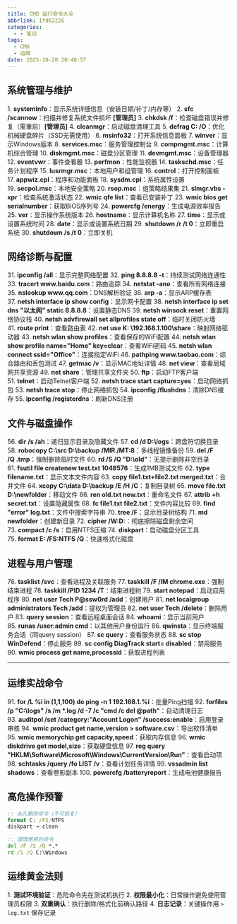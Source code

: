 ```yaml
---
title: CMD 运行命令大全
abbrlink: 1fd62226
categories:
  - - 笔记
tags:
  - CMD
  - 运维
date: 2025-10-20 20:40:57
---
```


## 系统管理与维护

1. **systeminfo**：显示系统详细信息（安装日期/补丁/内存等）
2. **sfc /scannow**：扫描并修复系统文件损坏 **[管理员]**
3. **chkdsk /f**：检查磁盘错误并修复（需重启）**[管理员]**
4. **cleanmgr**：启动磁盘清理工具
5. **defrag C: /O**：优化机械硬盘碎片（SSD无需使用）
6. **msinfo32**：打开系统信息面板
7. **winver**：显示Windows版本
8. **services.msc**：服务管理控制台
9. **compmgmt.msc**：计算机综合管理
10. **diskmgmt.msc**：磁盘分区管理
11. **devmgmt.msc**：设备管理器
12. **eventvwr**：事件查看器
13. **perfmon**：性能监视器
14. **taskschd.msc**：任务计划程序
15. **lusrmgr.msc**：本地用户和组管理
16. **control**：打开控制面板
17. **appwiz.cpl**：程序和功能面板
18. **sysdm.cpl**：系统属性设置
19. **secpol.msc**：本地安全策略
20. **rsop.msc**：组策略结果集
21. **slmgr.vbs -xpr**：检查系统激活状态
22. **wmic qfe list**：查看已安装补丁
23. **wmic bios get serialnumber**：获取BIOS序列号
24. **powercfg /energy**：生成电源效率报告
25. **ver**：显示操作系统版本
26. **hostname**：显示计算机名称
27. **time**：显示或设置系统时间
28. **date**：显示或设置系统日期
29. **shutdown /r /t 0**：立即重启系统
30. **shutdown /s /t 0**：立即关机

## 网络诊断与配置

31. **ipconfig /all**：显示完整网络配置
32. **ping 8.8.8.8 -t**：持续测试网络连通性
33. **tracert www\.baidu.com**：路由追踪
34. **netstat -ano**：查看所有网络连接
35. **nslookup www\.qq.com**：DNS解析验证
36. **arp -a**：显示ARP缓存表
37. **netsh interface ip show config**：显示网卡配置
38. **netsh interface ip set dns "以太网" static 8.8.8.8**：设置静态DNS
39. **netsh winsock reset**：重置网络协议栈
40. **netsh advfirewall set allprofiles state off**：临时关闭防火墙
41. **route print**：查看路由表
42. **net use K: \192.168.1.100\share**：映射网络驱动器
43. **netsh wlan show profiles**：查看保存的WiFi配置
44. **netsh wlan show profile name="Home" key=clear**：查看WiFi密码
45. **netsh wlan connect ssid="Office"**：连接指定WiFi
46. **pathping www\.taobao.com**：综合路由和丢包测试
47. **getmac /v**：显示MAC地址详情
48. **net view**：查看局域网共享资源
49. **net share**：管理共享文件夹
50. **ftp**：启动FTP客户端
51. **telnet**：启动Telnet客户端
52. **netsh trace start capture=yes**：启动网络抓包
53. **netsh trace stop**：停止网络抓包
54. **ipconfig /flushdns**：清除DNS缓存
55. **ipconfig /registerdns**：刷新DNS注册

## 文件与磁盘操作

56. **dir /s /ah**：递归显示目录及隐藏文件
57. **cd /d D:\logs**：跨盘符切换目录
58. **robocopy C:\src D:\backup /MIR /MT:8**：多线程镜像备份
59. **del /F /Q .tmp**：强制删除临时文件
60. **rd /S /Q "D:\old"**：无提示删除非空目录
61. **fsutil file createnew test.txt 1048576**：生成1MB测试文件
62. **type filename.txt**：显示文本文件内容
63. **copy file1.txt+file2.txt merged.txt**：合并文件
64. **xcopy C:\data D:\backup /E /H /C**：复制目录树
65. **move file.txt D:\newfolder**：移动文件
66. **ren old.txt new.txt**：重命名文件
67. **attrib +h secret.txt**：设置隐藏属性
68. **fc file1.txt file2.txt**：文件内容比较
69. **find "error" log.txt**：文件中搜索字符串
70. **tree /F**：显示目录树结构
71. **md newfolder**：创建新目录
72. **cipher /W:D:**：彻底擦除磁盘剩余空间
73. **compact /c /s**：启用NTFS压缩
74. **diskpart**：启动磁盘分区工具
75. **format E: /FS:NTFS /Q**：快速格式化磁盘

## 进程与用户管理

76. **tasklist /svc**：查看进程及关联服务
77. **taskkill /F /IM chrome.exe**：强制结束进程
78. **taskkill /PID 1234 /T**：结束进程树
79. **start notepad**：启动应用程序
80. **net user Tech P\@ssw0rd /add**：创建用户
81. **net localgroup administrators Tech /add**：提权为管理员
82. **net user Tech /delete**：删除用户
83. **query session**：查看远程桌面会话
84. **whoami**：显示当前用户
85. **runas /user:admin cmd**：以其他用户身份运行
86. **qwinsta**：显示终端服务会话（同query session）
87. **sc query**：查看服务状态
88. **sc stop WinDefend**：停止服务
89. **sc config DiagTrack start= disabled**：禁用服务
90. **wmic process get name,processid**：获取进程列表

- - -

## 运维实战命令

91. **for /L %i in (1,1,100) do ping -n 1 192.168.1.%i**：批量Ping扫描
92. **forfiles /p "C:\logs" /s /m *.log /d -7 /c "cmd /c del @path"**：自动清理日志
93. **auditpol /set /category:"Account Logon" /success:enable**：启用登录审核
94. **wmic product get name,version > software.csv**：导出软件清单
95. **wmic memorychip get capacity,speed**：获取内存信息
96. **wmic diskdrive get model,size**：获取硬盘信息
97. **reg query "HKLM\Software\Microsoft\Windows\CurrentVersion\Run"**：查看启动项
98. **schtasks /query /fo LIST /v**：查看计划任务详情
99. **vssadmin list shadows**：查看卷影副本
100. **powercfg /batteryreport**：生成电池健康报告

## 高危操作预警

```bat
:: 永久删除命令（不可恢复）  
format C: /FS:NTFS  
diskpart → clean  

:: 谨慎使用的命令  
del /F /S /Q *.*  
rd /S /Q C:\Windows  
```

## 运维黄金法则

1. **测试环境验证**：危险命令先在测试机执行
2. **权限最小化**：日常操作避免使用管理员权限
3. **双重确认**：执行删除/格式化前确认路径
4. **日志记录**：关键操作用 `> log.txt` 保存记录
